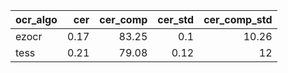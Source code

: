 | ocr_algo   |   cer |   cer_comp |   cer_std |   cer_comp_std |
|:-----------|------:|-----------:|----------:|---------------:|
| ezocr      |  0.17 |      83.25 |      0.1  |          10.26 |
| tess       |  0.21 |      79.08 |      0.12 |          12    |